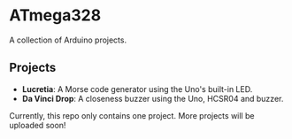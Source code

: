 # ATmega328

A collection of Arduino projects.

## Projects

- **Lucretia**: A Morse code generator using the Uno's built-in LED.
- **Da Vinci Drop**: A closeness buzzer using the Uno, HCSR04 and buzzer.

Currently, this repo only contains one project. More projects will be uploaded soon!
